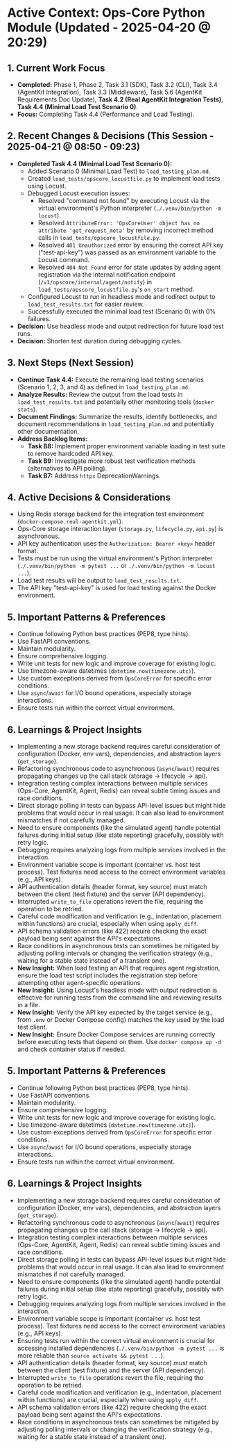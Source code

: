 # Active Context: Ops-Core Python Module (Updated - 2025-04-20 @ 20:29)

## 1. Current Work Focus
- **Completed:** Phase 1, Phase 2, Task 3.1 (SDK), Task 3.2 (CLI), Task 3.4 (AgentKit Integration), Task 3.3 (Middleware), Task 5.6 (AgentKit Requirements Doc Update), **Task 4.2 (Real AgentKit Integration Tests)**, **Task 4.4 (Minimal Load Test Scenario 0)**.
- **Focus:** Completing Task 4.4 (Performance and Load Testing).

## 2. Recent Changes & Decisions (This Session - 2025-04-21 @ 08:50 - 09:23)
- **Completed Task 4.4 (Minimal Load Test Scenario 0):**
    - Added Scenario 0 (Minimal Load Test) to `load_testing_plan.md`.
    - Created `load_tests/opscore_locustfile.py` to implement load tests using Locust.
    - Debugged Locust execution issues:
        - Resolved "command not found" by executing Locust via the virtual environment's Python interpreter (`./.venv/bin/python -m locust`).
        - Resolved `AttributeError: 'OpsCoreUser' object has no attribute 'get_request_meta'` by removing incorrect method calls in `load_tests/opscore_locustfile.py`.
        - Resolved `401 Unauthorized` error by ensuring the correct API key ("test-api-key") was passed as an environment variable to the Locust command.
        - Resolved `404 Not Found` error for state updates by adding agent registration via the internal notification endpoint (`/v1/opscore/internal/agent/notify`) in `load_tests/opscore_locustfile.py`'s `on_start` method.
    - Configured Locust to run in headless mode and redirect output to `load_test_results.txt` for easier review.
    - Successfully executed the minimal load test (Scenario 0) with 0% failures.
- **Decision:** Use headless mode and output redirection for future load test runs.
- **Decision:** Shorten test duration during debugging cycles.

## 3. Next Steps (Next Session)
- **Continue Task 4.4:** Execute the remaining load testing scenarios (Scenario 1, 2, 3, and 4) as defined in `load_testing_plan.md`.
- **Analyze Results:** Review the output from the load tests in `load_test_results.txt` and potentially other monitoring tools (`docker stats`).
- **Document Findings:** Summarize the results, identify bottlenecks, and document recommendations in `load_testing_plan.md` and potentially other documentation.
- **Address Backlog Items:**
    - **Task B8:** Implement proper environment variable loading in test suite to remove hardcoded API key.
    - **Task B9:** Investigate more robust test verification methods (alternatives to API polling).
    - **Task B7:** Address `httpx` DeprecationWarnings.

## 4. Active Decisions & Considerations
- Using Redis storage backend for the integration test environment (`docker-compose.real-agentkit.yml`).
- Ops-Core storage interaction layer (`storage.py`, `lifecycle.py`, `api.py`) is asynchronous.
- API key authentication uses the `Authorization: Bearer <key>` header format.
- Tests must be run using the virtual environment's Python interpreter (`./.venv/bin/python -m pytest ...` or `./.venv/bin/python -m locust ...`).
- Load test results will be output to `load_test_results.txt`.
- The API key "test-api-key" is used for load testing against the Docker environment.

## 5. Important Patterns & Preferences
- Continue following Python best practices (PEP8, type hints).
- Use FastAPI conventions.
- Maintain modularity.
- Ensure comprehensive logging.
- Write unit tests for new logic and improve coverage for existing logic.
- Use timezone-aware datetimes (`datetime.now(timezone.utc)`).
- Use custom exceptions derived from `OpsCoreError` for specific error conditions.
- Use `async`/`await` for I/O bound operations, especially storage interactions.
- Ensure tests run within the correct virtual environment.

## 6. Learnings & Project Insights
- Implementing a new storage backend requires careful consideration of configuration (Docker, env vars), dependencies, and abstraction layers (`get_storage`).
- Refactoring synchronous code to asynchronous (`async`/`await`) requires propagating changes up the call stack (storage -> lifecycle -> api).
- Integration testing complex interactions between multiple services (Ops-Core, AgentKit, Agent, Redis) can reveal subtle timing issues and race conditions.
- Direct storage polling in tests can bypass API-level issues but might hide problems that would occur in real usage. It can also lead to environment mismatches if not carefully managed.
- Need to ensure components (like the simulated agent) handle potential failures during initial setup (like state reporting) gracefully, possibly with retry logic.
- Debugging requires analyzing logs from multiple services involved in the interaction.
- Environment variable scope is important (container vs. host test process). Test fixtures need access to the correct environment variables (e.g., API keys).
- API authentication details (header format, key source) must match between the client (test fixture) and the server (API dependency).
- Interrupted `write_to_file` operations revert the file, requiring the operation to be retried.
- Careful code modification and verification (e.g., indentation, placement within functions) are crucial, especially when using `apply_diff`.
- API schema validation errors (like 422) require checking the exact payload being sent against the API's expectations.
- Race conditions in asynchronous tests can sometimes be mitigated by adjusting polling intervals or changing the verification strategy (e.g., waiting for a stable state instead of a transient one).
- **New Insight:** When load testing an API that requires agent registration, ensure the load test script includes the registration step before attempting other agent-specific operations.
- **New Insight:** Using Locust's headless mode with output redirection is effective for running tests from the command line and reviewing results in a file.
- **New Insight:** Verify the API key expected by the target service (e.g., from `.env` or Docker Compose config) matches the key used by the load test client.
- **New Insight:** Ensure Docker Compose services are running correctly before executing tests that depend on them. Use `docker compose up -d` and check container status if needed.

## 5. Important Patterns & Preferences
- Continue following Python best practices (PEP8, type hints).
- Use FastAPI conventions.
- Maintain modularity.
- Ensure comprehensive logging.
- Write unit tests for new logic and improve coverage for existing logic.
- Use timezone-aware datetimes (`datetime.now(timezone.utc)`).
- Use custom exceptions derived from `OpsCoreError` for specific error conditions.
- Use `async`/`await` for I/O bound operations, especially storage interactions.
- Ensure tests run within the correct virtual environment.

## 6. Learnings & Project Insights
- Implementing a new storage backend requires careful consideration of configuration (Docker, env vars), dependencies, and abstraction layers (`get_storage`).
- Refactoring synchronous code to asynchronous (`async`/`await`) requires propagating changes up the call stack (storage -> lifecycle -> api).
- Integration testing complex interactions between multiple services (Ops-Core, AgentKit, Agent, Redis) can reveal subtle timing issues and race conditions.
- Direct storage polling in tests can bypass API-level issues but might hide problems that would occur in real usage. It can also lead to environment mismatches if not carefully managed.
- Need to ensure components (like the simulated agent) handle potential failures during initial setup (like state reporting) gracefully, possibly with retry logic.
- Debugging requires analyzing logs from multiple services involved in the interaction.
- Environment variable scope is important (container vs. host test process). Test fixtures need access to the correct environment variables (e.g., API keys).
- Ensuring tests run within the correct virtual environment is crucial for accessing installed dependencies (`./.venv/bin/python -m pytest ...` is more reliable than `source activate && pytest ...`).
- API authentication details (header format, key source) must match between the client (test fixture) and the server (API dependency).
- Interrupted `write_to_file` operations revert the file, requiring the operation to be retried.
- Careful code modification and verification (e.g., indentation, placement within functions) are crucial, especially when using `apply_diff`.
- API schema validation errors (like 422) require checking the exact payload being sent against the API's expectations.
- Race conditions in asynchronous tests can sometimes be mitigated by adjusting polling intervals or changing the verification strategy (e.g., waiting for a stable state instead of a transient one).